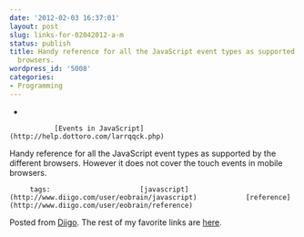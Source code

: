 ```yaml
---
date: '2012-02-03 16:37:01'
layout: post
slug: links-for-02042012-a-m
status: publish
title: Handy reference for all the JavaScript event types as supported by the different
  browsers.
wordpress_id: '5008'
categories:
- Programming
---
```


     
  *      

               [Events in JavaScript](http://help.dottoro.com/larrqqck.php)      

     

Handy reference for all the JavaScript event types as supported by the different browsers.   However it does not cover the touch events in mobile browsers.

             

         tags:                      [javascript](http://www.diigo.com/user/eobrain/javascript)            [reference](http://www.diigo.com/user/eobrain/reference)

                                       
 

Posted from [Diigo](http://www.diigo.com). The rest of my favorite links are [here](http://www.diigo.com/user/eobrain).
